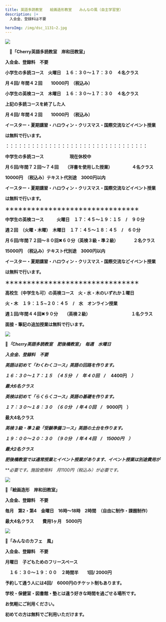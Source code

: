 ```yaml
---
title: 英語多読教室　　絵画造形教室　　みんなの風（自主学習室）　　
description: |+
  入会金、登録料は不要　

heroImg: /img/dsc_1131~2.jpg
---
```

![](/img/dsc_0633.jpg)

　🍒**「Cherry英語多読教室　岸和田教室」**

**入会金、登録料　不要**　

**小学生の多読コース　火曜日　１６：３０～１７：３０　４名クラス**

**月４回/ 年間４２回　　10000円　（税込み）**

**小学生の英検コース　木曜日　１６：３０～１７：３０　４名クラス**

**上記の多読コースを終了した人**

**月４回/ 年間４２回　　10000円　（税込み）**

**イースター・夏期講習・ハロウィン・クリスマス・国際交流などイベント授業**

**は無料で行います。**

**：：：：：：：：：：：：：：：：：：：：：：：：：：：：：：：：：**

**中学生の多読コース　　　　　　現在休校中**　　　　　　

**月６回/年間７２回～７４回　　（洋書を使用した授業）　　　　　４名クラス**

**10000円　（税込み）テキスト代別途　3000円以内**

**イースター・夏期講習・ハロウィン・クリスマス・国際交流などイベント授業**

**は無料で行います。**

**＊＊＊＊＊＊＊＊＊＊＊＊＊＊＊＊＊＊＊＊＊＊＊＊＊＊＊＊＊＊＊**

**中学生の英検コース　　　火曜日　１７：４５～１９：１５　/　９０分**

**週２回　（火曜・木曜）　木曜日　１７：４５～１８：４５　/　６０分**　　

**月６回/年間７２回～８０回✖６０分（英検３級・準２級）　　　　２名クラス**

**15000円　（税込み）テキスト代別途　3000円以内**

**イースター・夏期講習・ハロウィン・クリスマス・国際交流などイベント授業**

**は無料で行います。**

**＊＊＊＊＊＊＊＊＊＊＊＊＊＊＊＊＊＊＊＊＊＊＊＊＊＊＊＊＊＊＊**

**高校生（中学生も可）の英検コース　火・水・木のいずれか１曜日**

**火・木　１９：１５~２０：４５　/　水　オンライン授業**

**週１回/年間４４回✖９０分　　（英検２級）　　　　　　　　　　１名クラス**

**面接・筆記の追加授業は無料で行います。**

![](/img/img_20220201_073758.jpg)

**🍒*「Cherry英語多読教室　肥後橋教室」　毎週　水曜日***

***入会金、登録料　不要***　　

***英語は初めて「わくわくコース」英語の回路を作ります。***

***１６：３０～１７：１５　（４５分　/　年４０回　/*　 4400円　*）***

***最大6名クラス***

***英検は初めて「らくらくコース」英語の基礎を作ります。***

***１７：３０～１８：３０　（６０分　/   年４０回　/*　9000円　）**

**最大4名クラス**　

***英検３級・準２級「受験準備コース」英語の土台を作ります。***

***１９：００～２０：３０　（９０分　/  年４４回　/　15000円　）***

***最大2名クラス***

***肥後橋教室では通常授業とイベント授業があります、イベント授業は別途費用が***

***必要です。*施設使用料　月1100円（税込み）が必要です。**

![](/img/dsc_0714.jpg)

🍒**「絵画造形　岸和田教室」**

**入会金、登録料　不要**

**毎月　第2・第4　金曜日　16時～18時　2時間　（自由に制作・課題制作）**

**最大4名クラス　　費用1ヶ月　5000円**　　

![](/img/dsc_0425.jpg)

🍒**「みんなのカフェ　風」**　

**入会金、登録料　不要**

**月曜日　子どもためのフリースペース**

　**１６：３０～１９：００　２時間半　　1回/ 2000円**

**予約して通う人には4回/　6000円のチケット制もあります。**

**学校・保健室・図書館・塾とは違う好きな時間を過ごせる場所です。**

**お気軽にご利用ください。**

**初めての方は無料でご利用いただけます。**